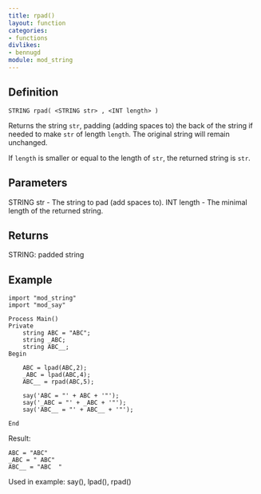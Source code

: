 ```yaml
---
title: rpad()
layout: function
categories:
- functions
divlikes:
- bennugd
module: mod_string
---
```


## Definition

    STRING rpad( <STRING str> , <INT length> )

Returns the string `str`, padding (adding spaces to) the back of the string if needed to make `str` of length `length`. The original string will remain unchanged.

If `length` is smaller or equal to the length of `str`, the returned string is `str`.

## Parameters

STRING str  - The string to pad (add spaces to).
INT length  - The minimal length of the returned string.

## Returns

STRING: padded string

## Example

```
import "mod_string"
import "mod_say"

Process Main()
Private
    string ABC = "ABC";
    string _ABC;
    string ABC__;
Begin

    ABC = lpad(ABC,2);
    _ABC = lpad(ABC,4);
    ABC__ = rpad(ABC,5);

    say('ABC = "' + ABC + '"');
    say('_ABC = "' + _ABC + '"');
    say('ABC__ = "' + ABC__ + '"');

End
```

Result:

```
ABC = "ABC"
_ABC = " ABC"
ABC__ = "ABC  "
```

Used in example: say(), lpad(), rpad()
